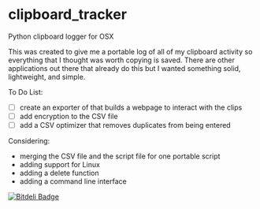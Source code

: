 # clipboard_tracker
Python clipboard logger for OSX

This was created to give me a portable log of all of my clipboard activity so everything that I thought was worth copying is saved. There are other applications out there that already do this but I wanted something solid, lightweight, and simple.

To Do List:
- [ ]  create an exporter of that builds a webpage to interact with the clips
- [ ]  add encryption to the CSV file
- [ ]  add a CSV optimizer that removes duplicates from being entered

Considering:
- merging the CSV file and the script file for one portable script
- adding support for Linux
- adding a delete function
- adding a command line interface

[![Bitdeli Badge](https://d2weczhvl823v0.cloudfront.net/CodyKochmann/clipboard_tracker/trend.png)](https://bitdeli.com/free "Bitdeli Badge")

